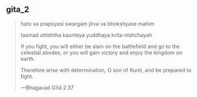 ## gita_2
> hato va prapsyasi swargam jitva va bhokshyase mahim
> 
> tasmad uttishtha kaunteya yuddhaya krita-nishchayah
> 
> If you fight, you will either be slain on the battlefield and go to the celestial abodes, or you will gain victory and enjoy the kingdom on earth.
> 
> Therefore arise with determination, O son of Kunti, and be prepared to fight.
> 
> —Bhagavad Gītā 2.37